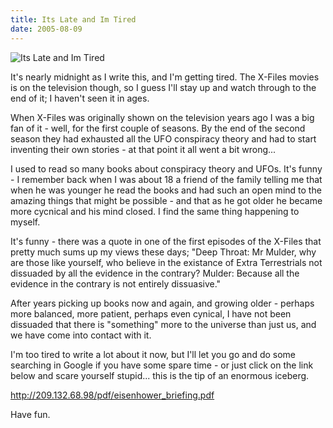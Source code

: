 ```yaml
---
title: Its Late and Im Tired
date: 2005-08-09
---
```


![Its Late and Im Tired](https://source.unsplash.com/Pll7AP6NFpY/1600x900)

It's nearly midnight as I write this, and I'm getting tired. The X-Files movies is on the television though, so I guess I'll stay up and watch through to the end of it; I haven't seen it in ages.

When X-Files was originally shown on the television years ago I was a big fan of it - well, for the first couple of seasons. By the end of the second season they had exhausted all the UFO conspiracy theory and had to start inventing their own stories - at that point it all went a bit wrong...

I used to read so many books about conspiracy theory and UFOs. It's funny - I remember back when I was about 18 a friend of the family telling me that when he was younger he read the books and had such an open mind to the amazing things that might be possible - and that as he got older he became more cycnical and his mind closed. I find the same thing happening to myself.

It's funny - there was a quote in one of the first episodes of the X-Files that pretty much sums up my views these days; "Deep Throat: Mr Mulder, why are those like yourself, who believe in the existance of Extra Terrestrials not dissuaded by all the evidence in the contrary? Mulder: Because all the evidence in the contrary is not entirely dissuasive."

After years picking up books now and again, and growing older - perhaps more balanced, more patient, perhaps even cynical, I have not been dissuaded that there is "something" more to the universe than just us, and we have come into contact with it.

I'm too tired to write a lot about it now, but I'll let you go and do some searching in Google if you have some spare time - or just click on the link below and scare yourself stupid... this is the tip of an enormous iceberg.

http://209.132.68.98/pdf/eisenhower_briefing.pdf

Have fun.